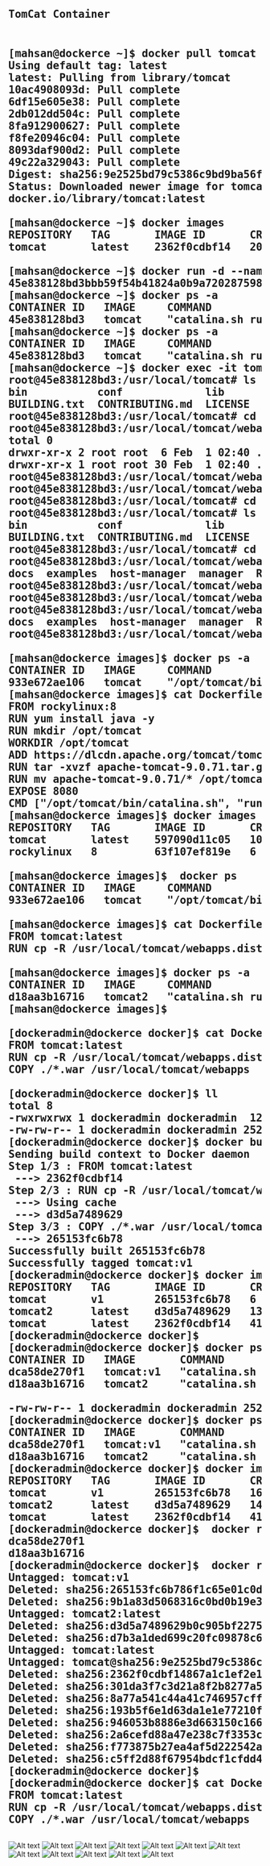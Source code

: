 <pre>
<h2>TomCat Container<h2>
[mahsan@dockerce ~]$ docker pull tomcat
Using default tag: latest
latest: Pulling from library/tomcat
10ac4908093d: Pull complete
6df15e605e38: Pull complete
2db012dd504c: Pull complete
8fa912900627: Pull complete
f8fe20946c04: Pull complete
8093daf900d2: Pull complete
49c22a329043: Pull complete
Digest: sha256:9e2525bd79c5386c9bd9ba56fe450263d7af605e41db9fead44e1969379b588a
Status: Downloaded newer image for tomcat:latest
docker.io/library/tomcat:latest

<b>[mahsan@dockerce ~]$ docker images</b>
REPOSITORY   TAG       IMAGE ID       CREATED        SIZE
tomcat       latest    2362f0cdbf14   20 hours ago   474MB

<b>[mahsan@dockerce ~]$ docker run -d --name tomcat-container -p 8081:8080 tomcat</b>
45e838128bd3bbb59f54b41824a0b9a720287598a451e4618b892f5935d23164
[mahsan@dockerce ~]$ docker ps -a
CONTAINER ID   IMAGE     COMMAND             CREATED         STATUS         PORTS                                       NAMES
45e838128bd3   tomcat    "catalina.sh run"   5 seconds ago   Up 4 seconds   0.0.0.0:8081->8080/tcp, :::8081->8080/tcp   tomcat-container
[mahsan@dockerce ~]$ docker ps -a
CONTAINER ID   IMAGE     COMMAND             CREATED       STATUS       PORTS                                       NAMES
45e838128bd3   tomcat    "catalina.sh run"   3 hours ago   Up 3 hours   0.0.0.0:8081->8080/tcp, :::8081->8080/tcp   tomcat-container
<b>[mahsan@dockerce ~]$ docker exec -it tomcat-container /bin/bash</b>
root@45e838128bd3:/usr/local/tomcat# ls
bin           conf             lib      logs            NOTICE     RELEASE-NOTES  temp     webapps.dist
BUILDING.txt  CONTRIBUTING.md  LICENSE  native-jni-lib  README.md  RUNNING.txt    webapps  work
root@45e838128bd3:/usr/local/tomcat# cd webapps
root@45e838128bd3:/usr/local/tomcat/webapps# ll
total 0
drwxr-xr-x 2 root root  6 Feb  1 02:40 ./
drwxr-xr-x 1 root root 30 Feb  1 02:40 ../
root@45e838128bd3:/usr/local/tomcat/webapps# ls
root@45e838128bd3:/usr/local/tomcat/webapps# cd ..
root@45e838128bd3:/usr/local/tomcat# cd /usr/local/tomcat/
root@45e838128bd3:/usr/local/tomcat# ls
bin           conf             lib      logs            NOTICE     RELEASE-NOTES  temp     webapps.dist
BUILDING.txt  CONTRIBUTING.md  LICENSE  native-jni-lib  README.md  RUNNING.txt    webapps  work
root@45e838128bd3:/usr/local/tomcat# cd webapps.dist/
root@45e838128bd3:/usr/local/tomcat/webapps.dist# ls
docs  examples  host-manager  manager  ROOT
root@45e838128bd3:/usr/local/tomcat/webapps.dist# cp -R * ../webapps/
root@45e838128bd3:/usr/local/tomcat/webapps.dist# cd ../webapps
root@45e838128bd3:/usr/local/tomcat/webapps# ls
docs  examples  host-manager  manager  ROOT
root@45e838128bd3:/usr/local/tomcat/webapps#

[mahsan@dockerce images]$ docker ps -a
CONTAINER ID   IMAGE     COMMAND                  CREATED          STATUS          PORTS                                       NAMES
933e672ae106   tomcat    "/opt/tomcat/bin/cat…"   50 seconds ago   Up 50 seconds   0.0.0.0:8083->8080/tcp, :::8083->8080/tcp   mytocat-server
[mahsan@dockerce images]$ cat Dockerfile
FROM rockylinux:8
RUN yum install java -y
RUN mkdir /opt/tomcat
WORKDIR /opt/tomcat
ADD https://dlcdn.apache.org/tomcat/tomcat-9/v9.0.71/bin/apache-tomcat-9.0.71.tar.gz .
RUN tar -xvzf apache-tomcat-9.0.71.tar.gz
RUN mv apache-tomcat-9.0.71/* /opt/tomcat
EXPOSE 8080
CMD ["/opt/tomcat/bin/catalina.sh", "run"]
[mahsan@dockerce images]$ docker images
REPOSITORY   TAG       IMAGE ID       CREATED          SIZE
tomcat       latest    597090d11c05   10 minutes ago   523MB
rockylinux   8         63f107ef819e   6 weeks ago      197MB

[mahsan@dockerce images]$  docker ps
CONTAINER ID   IMAGE     COMMAND                  CREATED         STATUS         PORTS                                       NAMES
933e672ae106   tomcat    "/opt/tomcat/bin/cat…"   8 minutes ago   Up 8 minutes   0.0.0.0:8083->8080/tcp, :::8083->8080/tcp   mytocat-server

[mahsan@dockerce images]$ cat Dockerfile
FROM tomcat:latest
RUN cp -R /usr/local/tomcat/webapps.dist/* /usr/local/tomcat/webapps

[mahsan@dockerce images]$ docker ps -a
CONTAINER ID   IMAGE     COMMAND             CREATED          STATUS          PORTS                                       NAMES
d18aa3b16716   tomcat2   "catalina.sh run"   59 seconds ago   Up 58 seconds   0.0.0.0:8085->8080/tcp, :::8085->8080/tcp   tomcat2
[mahsan@dockerce images]$

[dockeradmin@dockerce docker]$ cat Dockerfile
FROM tomcat:latest
RUN cp -R /usr/local/tomcat/webapps.dist/* /usr/local/tomcat/webapps
COPY ./*.war /usr/local/tomcat/webapps

[dockeradmin@dockerce docker]$ ll
total 8
-rwxrwxrwx 1 dockeradmin dockeradmin  129 Feb  2 11:28 Dockerfile
-rw-rw-r-- 1 dockeradmin dockeradmin 2528 Feb  2 11:24 webapp.war
[dockeradmin@dockerce docker]$ docker build -t tomcat:v1 .
Sending build context to Docker daemon   5.12kB
Step 1/3 : FROM tomcat:latest
 ---> 2362f0cdbf14
Step 2/3 : RUN cp -R /usr/local/tomcat/webapps.dist/* /usr/local/tomcat/webapps
 ---> Using cache
 ---> d3d5a7489629
Step 3/3 : COPY ./*.war /usr/local/tomcat/webapps
 ---> 265153fc6b78
Successfully built 265153fc6b78
Successfully tagged tomcat:v1
[dockeradmin@dockerce docker]$ docker images
REPOSITORY   TAG       IMAGE ID       CREATED         SIZE
tomcat       v1        265153fc6b78   6 seconds ago   478MB
tomcat2      latest    d3d5a7489629   13 hours ago    478MB
tomcat       latest    2362f0cdbf14   41 hours ago    474MB
[dockeradmin@dockerce docker]$
[dockeradmin@dockerce docker]$ docker ps -a
CONTAINER ID   IMAGE       COMMAND             CREATED         STATUS         PORTS                                       NAMES
dca58de270f1   tomcat:v1   "catalina.sh run"   8 seconds ago   Up 6 seconds   0.0.0.0:8086->8080/tcp, :::8086->8080/tcp   tomcatv1
d18aa3b16716   tomcat2     "catalina.sh run"   13 hours ago    Up 13 hours    0.0.0.0:8085->8080/tcp, :::8085->8080/tcp   tomcat2

-rw-rw-r-- 1 dockeradmin dockeradmin 2528 Feb  2 11:24 webapp.war
[dockeradmin@dockerce docker]$ docker ps -a
CONTAINER ID   IMAGE       COMMAND             CREATED          STATUS          PORTS                                       NAMES
dca58de270f1   tomcat:v1   "catalina.sh run"   13 minutes ago   Up 13 minutes   0.0.0.0:8086->8080/tcp, :::8086->8080/tcp   tomcatv1
d18aa3b16716   tomcat2     "catalina.sh run"   14 hours ago     Up 14 hours     0.0.0.0:8085->8080/tcp, :::8085->8080/tcp   tomcat2
[dockeradmin@dockerce docker]$ docker images
REPOSITORY   TAG       IMAGE ID       CREATED          SIZE
tomcat       v1        265153fc6b78   16 minutes ago   478MB
tomcat2      latest    d3d5a7489629   14 hours ago     478MB
tomcat       latest    2362f0cdbf14   41 hours ago     474MB
[dockeradmin@dockerce docker]$  docker rm -f $(docker ps -a -q)
dca58de270f1
d18aa3b16716
[dockeradmin@dockerce docker]$  docker rmi $(docker images -a -q)
Untagged: tomcat:v1
Deleted: sha256:265153fc6b786f1c65e01c0da85050a686101efd26cc9d76a6f788f75fde77e7
Deleted: sha256:9b1a83d5068316c0bd0b19e324b5ab51063d8073af1460340e4827d6d24aec49
Untagged: tomcat2:latest
Deleted: sha256:d3d5a7489629b0c905bf2275e0054f4d81959aea3bbfaae2ad0c31ff0267424b
Deleted: sha256:d7b3a1ded699c20fc09878c6c4be91d8a0b6ce0cb1c36bb3fca436c24e1d372f
Untagged: tomcat:latest
Untagged: tomcat@sha256:9e2525bd79c5386c9bd9ba56fe450263d7af605e41db9fead44e1969379b588a
Deleted: sha256:2362f0cdbf14867a1c1ef2e1cc8dc4e78c4f8b66351acdbe71c8ab938e54f364
Deleted: sha256:301da3f7c3d21a8f2b8277a503094c073f8590d50aa14d3ff61474a408b24173
Deleted: sha256:8a77a541c44a41c746957cffbfae4371460b1f3fb830e1efdafc54851410c95f
Deleted: sha256:193b5f6e1d63da1e1e77210f6eaf54ad85e74da97924e0c9a778972bdc04337b
Deleted: sha256:946053b8886e3d663150c166cac63e94978ea8c29f087da3154d64f5a66a56ce
Deleted: sha256:2a6cefd88a47e238c7f3353ceccb865862bf9a8e490320cc781daa7085d041ca
Deleted: sha256:f773875b27ea4af5d222542ae85c25c34b50ae09a6b620ccf7c5198ed1a3aca8
Deleted: sha256:c5ff2d88f67954bdcf1cfdd46fe3d683858d69c2cadd6660812edfc83726c654
[dockeradmin@dockerce docker]$
[dockeradmin@dockerce docker]$ cat Dockerfile
FROM tomcat:latest
RUN cp -R /usr/local/tomcat/webapps.dist/* /usr/local/tomcat/webapps
COPY ./*.war /usr/local/tomcat/webapps
</pre>
![Alt text](https://github.com/4msahsan/DevOps/blob/main/DOCKER-Images/png/01.png "msahsan@hotmail.com")
![Alt text](https://github.com/4msahsan/DevOps/blob/main/DOCKER-Images/png/02.png "msahsan@hotmail.com")
![Alt text](https://github.com/4msahsan/DevOps/blob/main/DOCKER-Images/png/03.png "msahsan@hotmail.com")
![Alt text](https://github.com/4msahsan/DevOps/blob/main/DOCKER-Images/png/04.png "msahsan@hotmail.com")
![Alt text](https://github.com/4msahsan/DevOps/blob/main/DOCKER-Images/png/05.png "msahsan@hotmail.com")
![Alt text](https://github.com/4msahsan/DevOps/blob/main/DOCKER-Images/png/06.png "msahsan@hotmail.com")
![Alt text](https://github.com/4msahsan/DevOps/blob/main/DOCKER-Images/png/07.png "msahsan@hotmail.com")
![Alt text](https://github.com/4msahsan/DevOps/blob/main/DOCKER-Images/png/08.png "msahsan@hotmail.com")
![Alt text](https://github.com/4msahsan/DevOps/blob/main/DOCKER-Images/png/09.png "msahsan@hotmail.com")
![Alt text](https://github.com/4msahsan/DevOps/blob/main/DOCKER-Images/png/10.png "msahsan@hotmail.com")
![Alt text](https://github.com/4msahsan/DevOps/blob/main/DOCKER-Images/png/11.png "msahsan@hotmail.com")
![Alt text](https://github.com/4msahsan/DevOps/blob/main/DOCKER-Images/png/12.png "msahsan@hotmail.com")
